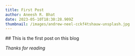 ```yaml
---
title: First Post
author: Aneesh R. Bhat
date: 2023-05-10T18:30:28.909Z
thumbnail: /images/andrew-neel-cckf4tshauw-unsplash.jpg
---
```

\#﻿# This is the first post on this blog

﻿*Thanks for reading*